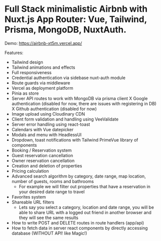 # Full Stack minimalistic Airbnb with Nuxt.js App Router: Vue, Tailwind, Prisma, MongoDB, NuxtAuth.

Demo: https://airbnb-xt5m.vercel.app/

Features:

- Tailwind design
- Tailwind animations and effects
- Full responsiveness
- Credential authentication via sidebase nuxt-auth module
- Route guards via middleware
- Vercel as deployment platform
- Pinia as store
- Server API routes to work with MongoDB via prisma client
  X Google authentication (disabled for now, there are issues with registering in DB)
  X Github authentication (disabled for now)
- Image upload using Cloudinary CDN
- Client form validation and handling using VeeValidate
- Server error handling using react-toast
- Calendars with Vue datepicker
- Modals and menu with HeadlessUI
- Dropdown, toast notifications with Tailwind PrimeVue library of components
- Booking / Reservation system
- Guest reservation cancellation
- Owner reservation cancellation
- Creation and deletion of properties
- Pricing calculation
- Advanced search algorithm by category, date range, map location, number of guests, rooms and bathrooms
  - For example we will filter out properties that have a reservation in your desired date range to travel
- Favorites system
- Shareable URL filters
  - Lets say you select a category, location and date range, you will be able to share URL with a logged out friend in another browser and they will see the same results
- How to write POST and DELETE routes in route handlers (app/api)
- How to fetch data in server react components by directly accessing database (WITHOUT API! like Magic!)
